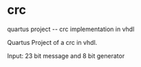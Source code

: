 # crc
quartus project -- crc implementation in vhdl

Quartus Project of a crc in vhdl.

Input: 23 bit message and 8 bit generator
